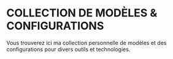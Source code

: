 # COLLECTION DE MODÈLES & CONFIGURATIONS
Vous trouverez ici ma collection personnelle de modèles et des configurations pour divers outils et technologies.
